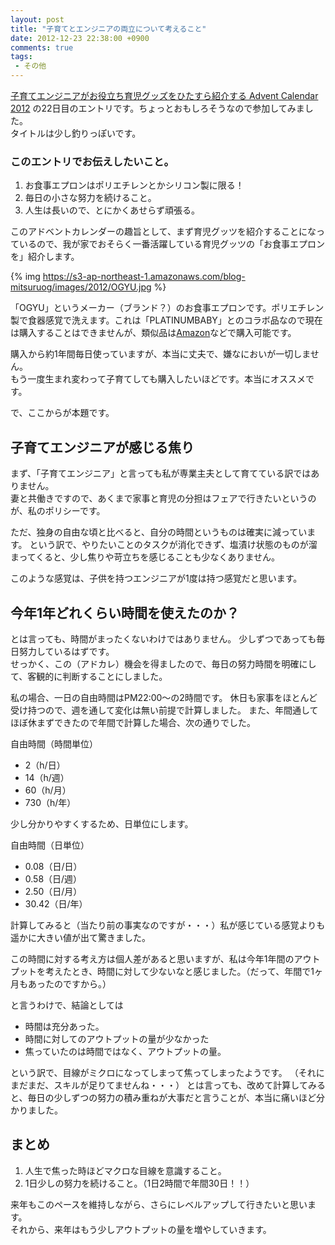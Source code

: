```yaml
---
layout: post
title: "子育てとエンジニアの両立について考えること"
date: 2012-12-23 22:38:00 +0900
comments: true
tags: 
 - その他
---
```


[子育てエンジニアがお役立ち育児グッズをひたすら紹介する Advent Calendar 2012](http://www.adventar.org/calendars/45) の22日目のエントリです。ちょっとおもしろそうなので参加してみました。  
タイトルは少し釣りっぽいです。

<!-- more -->

### このエントリでお伝えしたいこと。

1.  お食事エプロンはポリエチレンとかシリコン製に限る！
2.  毎日の小さな努力を続けること。
3.  人生は長いので、とにかくあせらず頑張る。

このアドベントカレンダーの趣旨として、まず育児グッツを紹介することになっているので、我が家でおそらく一番活躍している育児グッツの「お食事エプロンを」紹介します。

{% img https://s3-ap-northeast-1.amazonaws.com/blog-mitsuruog/images/2012/OGYU.jpg %}

「OGYU」というメーカー（ブランド？）のお食事エプロンです。ポリエチレン製で食器感覚で洗えます。これは「PLATINUMBABY」とのコラボ品なので現在は購入することはできませんが、類似品は[Amazon](https://www.amazon.co.jp/dp/B001QOAS2Y/ref=as_li_qf_sp_asin_til?tag=mitsuruog-22&amp;camp=243&amp;creative=1615&amp;linkCode=as1&amp;creativeASIN=B001QOAS2Y&amp;adid=00QK31KGT3T3CED7A7W9&amp;)などで購入可能です。

購入から約1年間毎日使っていますが、本当に丈夫で、嫌なにおいが一切しません。  
もう一度生まれ変わって子育てしても購入したいほどです。本当にオススメです。

で、ここからが本題です。

## 子育てエンジニアが感じる焦り

まず、「子育てエンジニア」と言っても私が専業主夫として育てている訳ではありません。  
妻と共働きですので、あくまで家事と育児の分担はフェアで行きたいというのが、私のポリシーです。

ただ、独身の自由な頃と比べると、自分の時間というものは確実に減っています。
という訳で、やりたいことのタスクが消化できず、塩漬け状態のものが溜まってくると、少し焦りや苛立ちを感じることも少なくありません。

このような感覚は、子供を持つエンジニアが1度は持つ感覚だと思います。

## 今年1年どれくらい時間を使えたのか？

とは言っても、時間がまったくないわけではありません。
少しずつであっても毎日努力しているはずです。  
せっかく、この（アドカレ）機会を得ましたので、毎日の努力時間を明確にして、客観的に判断することにしました。

私の場合、一日の自由時間はPM22:00～の2時間です。
休日も家事をほとんど受け持つので、週を通して変化は無い前提で計算しました。
また、年間通してほぼ休まずできたので年間で計算した場合、次の通りでした。

自由時間（時間単位）

*   2（h/日）　
*   14（h/週）
*   60（h/月）
*   730（h/年）

少し分かりやすくするため、日単位にします。

自由時間（日単位）

*   0.08（日/日）
*   0.58（日/週）
*   2.50（日/月）
*   30.42（日/年）

計算してみると（当たり前の事実なのですが・・・）私が感じている感覚よりも遥かに大きい値が出て驚きました。

この時間に対する考え方は個人差があると思いますが、私は今年1年間のアウトプットを考えたとき、時間に対して少ないなと感じました。（だって、年間で1ヶ月もあったのですから。）

と言うわけで、結論としては

*   時間は充分あった。
*   時間に対してのアウトプットの量が少なかった
*   焦っていたのは時間ではなく、アウトプットの量。

という訳で、目線がミクロになってしまって焦ってしまったようです。
（それにまだまだ、スキルが足りてませんね・・・）
とは言っても、改めて計算してみると、毎日の少しずつの努力の積み重ねが大事だと言うことが、本当に痛いほど分かりました。

## まとめ

1.  人生で焦った時ほどマクロな目線を意識すること。
2.  1日少しの努力を続けること。（1日2時間で年間30日！！）

来年もこのペースを維持しながら、さらにレベルアップして行きたいと思います。  
それから、来年はもう少しアウトプットの量を増やしていきます。
